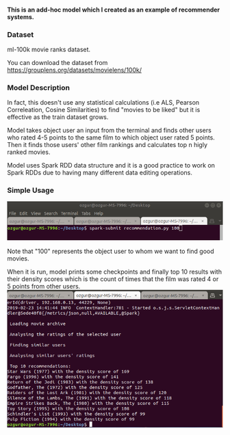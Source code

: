 #### This is an add-hoc model which I created as an example of recommender systems.

### Dataset
ml-100k movie ranks dataset.

You can download the dataset from https://grouplens.org/datasets/movielens/100k/

### Model Description

In fact, this doesn't use any statistical calculations (i.e ALS, Pearson Correleation, Cosine Similarities) to find "movies to be liked" but it is effective as the train dataset grows. 

Model takes object user an input from the terminal and finds other users who rated 4-5 points to the same film to which object user rated 5 points. Then it finds those users' other film rankings and calculates top n higly ranked movies.

Model uses Spark RDD data structure and it is a good practice to work on Spark RDDs due to having many different data editing operations.

### Simple Usage


![](Utils/Screenshot%20from%202019-02-23%2014-51-49.png)

Note that "100" represents the object user to whom we want to find good movies.

When it is run, model prints some checkpoints and finally top 10 results with their density scores which is the count of times that the film was rated 4 or 5 points from other users.
![](Utils/Screenshot%20from%202019-02-23%2015-00-43.png)

